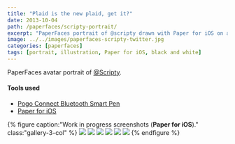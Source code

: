 ```yaml
---
title: "Plaid is the new plaid, get it?"
date: 2013-10-04
path: /paperfaces/scripty-portrait/
excerpt: "PaperFaces portrait of @scripty drawn with Paper for iOS on an iPad."
image: ../../images/paperfaces-scripty-twitter.jpg
categories: [paperfaces]
tags: [portrait, illustration, Paper for iOS, black and white]
---
```


PaperFaces avatar portrait of <a href="https://twitter.com/Scripty">@Scripty</a>.

#### Tools used

- [Pogo Connect Bluetooth Smart Pen](https://www.amazon.com/gp/product/B009K448L4/ref=as_li_ss_tl?ie=UTF8&camp=1789&creative=390957&creativeASIN=B009K448L4&linkCode=as2&tag=mademist-20)
- [Paper for iOS](https://paper.bywetransfer.com/)

{% figure caption:"Work in progress screenshots (**Paper for iOS**)." class:"gallery-3-col" %}
[![](../../images/paperfaces-scripty-process-1-600.jpg)](../../images/paperfaces-scripty-process-1-lg.jpg)
[![](../../images/paperfaces-scripty-process-2-600.jpg)](../../images/paperfaces-scripty-process-2-lg.jpg)
[![](../../images/paperfaces-scripty-process-3-600.jpg)](../../images/paperfaces-scripty-process-3-lg.jpg)
[![](../../images/paperfaces-scripty-process-4-600.jpg)](../../images/paperfaces-scripty-process-4-lg.jpg)
[![](../../images/paperfaces-scripty-process-5-600.jpg)](../../images/paperfaces-scripty-process-5-lg.jpg)
[![](../../images/paperfaces-scripty-process-6-600.jpg)](../../images/paperfaces-scripty-process-6-lg.jpg)
{% endfigure %}
